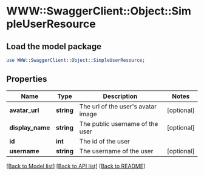 # WWW::SwaggerClient::Object::SimpleUserResource

## Load the model package
```perl
use WWW::SwaggerClient::Object::SimpleUserResource;
```

## Properties
Name | Type | Description | Notes
------------ | ------------- | ------------- | -------------
**avatar_url** | **string** | The url of the user&#39;s avatar image | [optional] 
**display_name** | **string** | The public username of the user | [optional] 
**id** | **int** | The id of the user | 
**username** | **string** | The username of the user | [optional] 

[[Back to Model list]](../README.md#documentation-for-models) [[Back to API list]](../README.md#documentation-for-api-endpoints) [[Back to README]](../README.md)



